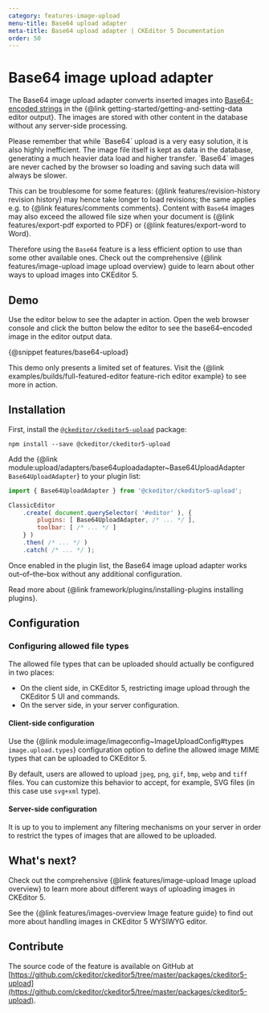 ```yaml
---
category: features-image-upload
menu-title: Base64 upload adapter
meta-title: Base64 upload adapter | CKEditor 5 Documentation
order: 50
---
```


# Base64 image upload adapter

The Base64 image upload adapter converts inserted images into [Base64-encoded strings](https://en.wikipedia.org/wiki/Base64) in the {@link getting-started/getting-and-setting-data editor output}. The images are stored with other content in the database without any server-side processing.

<info-box warning>
    Please remember that while `Base64` upload is a very easy solution, it is also highly inefficient. The image file itself is kept as data in the database, generating a much heavier data load and higher transfer. `Base64` images are never cached by the browser so loading and saving such data will always be slower.

This can be troublesome for some features: {@link features/revision-history revision history} may hence take longer to load revisions; the same applies e.g. to {@link features/comments comments}. Content with `Base64` images may also exceed the allowed file size when your document is {@link features/export-pdf exported to PDF} or {@link features/export-word to Word}.

Therefore using the `Base64` feature is a less efficient option to use than some other available ones. Check out the comprehensive {@link features/image-upload image upload overview} guide to learn about other ways to upload images into CKEditor&nbsp;5.
</info-box>

## Demo

Use the editor below to see the adapter in action. Open the web browser console and click the button below the editor to see the base64–encoded image in the editor output data.

{@snippet features/base64-upload}

<info-box info>
	This demo only presents a limited set of features. Visit the {@link examples/builds/full-featured-editor feature-rich editor example} to see more in action.
</info-box>

## Installation

First, install the [`@ckeditor/ckeditor5-upload`](https://www.npmjs.com/package/@ckeditor/ckeditor5-upload) package:

```plaintext
npm install --save @ckeditor/ckeditor5-upload
```

Add the {@link module:upload/adapters/base64uploadadapter~Base64UploadAdapter `Base64UploadAdapter`} to your plugin list:

```js
import { Base64UploadAdapter } from '@ckeditor/ckeditor5-upload';

ClassicEditor
	.create( document.querySelector( '#editor' ), {
		plugins: [ Base64UploadAdapter, /* ... */ ],
		toolbar: [ /* ... */ ]
	} )
	.then( /* ... */ )
	.catch( /* ... */ );
```

Once enabled in the plugin list, the Base64 image upload adapter works out–of–the–box without any additional configuration.

<info-box info>
	Read more about {@link framework/plugins/installing-plugins installing plugins}.
</info-box>

## Configuration

### Configuring allowed file types

The allowed file types that can be uploaded should actually be configured in two places:

* On the client side, in CKEditor&nbsp;5, restricting image upload through the CKEditor&nbsp;5 UI and commands.
* On the server side, in your server configuration.

#### Client-side configuration

Use the {@link module:image/imageconfig~ImageUploadConfig#types `image.upload.types`} configuration option to define the allowed image MIME types that can be uploaded to CKEditor&nbsp;5.

By default, users are allowed to upload `jpeg`, `png`, `gif`, `bmp`, `webp` and `tiff` files. You can customize this behavior to accept, for example, SVG files (in this case use `svg+xml` type).

#### Server-side configuration

It is up to you to implement any filtering mechanisms on your server in order to restrict the types of images that are allowed to be uploaded.

## What's next?

Check out the comprehensive {@link features/image-upload Image upload overview} to learn more about different ways of uploading images in CKEditor&nbsp;5.

See the {@link features/images-overview Image feature guide} to find out more about handling images in CKEditor&nbsp;5 WYSIWYG editor.

## Contribute

The source code of the feature is available on GitHub at [https://github.com/ckeditor/ckeditor5/tree/master/packages/ckeditor5-upload](https://github.com/ckeditor/ckeditor5/tree/master/packages/ckeditor5-upload).
